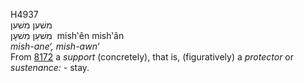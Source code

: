 <body>
  <p>H4937<br>  משׁען    משׁען  <br> מִשׁעֵן  מִשׁעָן  ‎  mish‛ên  mish‛ân  <br><i>mish-ane‘,</i> <i>mish-awn‘ </i><br>From <a href="h8172.htm">8172</a>  a <i>support</i> (concretely), that is, (figuratively) a <i>protector</i> or <i>sustenance: - </i>stay.<br></p>
 </body>